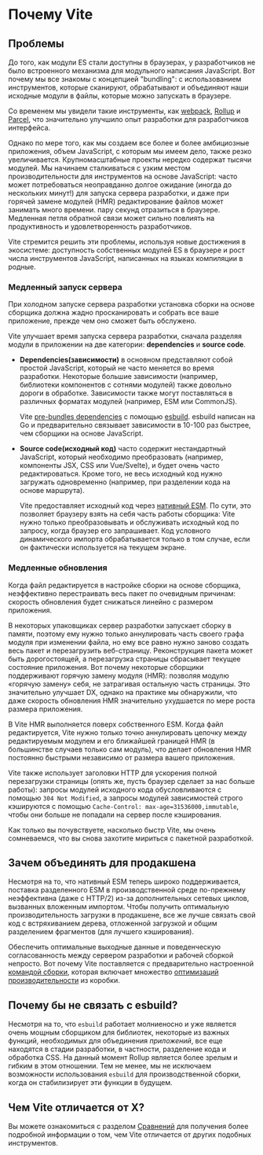 # Почему Vite

## Проблемы

До того, как модули ES стали доступны в браузерах, у разработчиков не было встроенного механизма для модульного написания JavaScript. Вот почему мы все знакомы с концепцией "bundling": с использованием инструментов, которые сканируют, обрабатывают и объединяют наши исходные модули в файлы, которые можно запускать в браузере.

Со временем мы увидели такие инструменты, как [webpack](https://webpack.js.org/), [Rollup](https://rollupjs.org) и [Parcel](https://parceljs.org/), что значительно улучшило опыт разработки для разработчиков интерфейса.

Однако по мере того, как мы создаем все более и более амбициозные приложения, объем JavaScript, с которым мы имеем дело, также резко увеличивается. Крупномасштабные проекты нередко содержат тысячи модулей. Мы начинаем сталкиваться с узким местом производительности для инструментов на основе JavaScript: часто может потребоваться неоправданно долгое ожидание (иногда до нескольких минут!) для запуска сервера разработки, и даже при горячей замене модулей (HMR) редактирование файлов может занимать много времени. пару секунд отразиться в браузере. Медленная петля обратной связи может сильно повлиять на продуктивность и удовлетворенность разработчиков.

Vite стремится решить эти проблемы, используя новые достижения в экосистеме: доступность собственных модулей ES в браузере и рост числа инструментов JavaScript, написанных на языках компиляции в родные.

### Медленный запуск сервера

При холодном запуске сервера разработки установка сборки на основе сборщика должна жадно просканировать и собрать все ваше приложение, прежде чем оно сможет быть обслужено.

Vite улучшает время запуска сервера разработки, сначала разделяя модули в приложении на две категории: **dependencies** и **source code**.

- **Dependencies(зависимости)** в основном представляют собой простой JavaScript, который не часто меняется во время разработки. Некоторые большие зависимости (например, библиотеки компонентов с сотнями модулей) также довольно дороги в обработке. Зависимости также могут поставляться в различных форматах модулей (например, ESM или CommonJS).

  Vite [pre-bundles dependencies](./dep-pre-bundling) с помощью [esbuild](https://esbuild.github.io/). esbuild написан на Go и предварительно связывает зависимости в 10-100 раз быстрее, чем сборщики на основе JavaScript.

- **Source code(исходный код)** часто содержит нестандартный JavaScript, который необходимо преобразовать (например, компоненты JSX, CSS или Vue/Svelte), и будет очень часто редактироваться. Кроме того, не весь исходный код нужно загружать одновременно (например, при разделении кода на основе маршрута).

  Vite предоставляет исходный код через [нативный ESM](https://developer.mozilla.org/en-US/docs/Web/JavaScript/Guide/Modules). По сути, это позволяет браузеру взять на себя часть работы сборщика: Vite нужно только преобразовывать и обслуживать исходный код по запросу, когда браузер его запрашивает. Код условного динамического импорта обрабатывается только в том случае, если он фактически используется на текущем экране.

<script setup>
import bundlerSvg from '../images/bundler.svg?raw'
import esmSvg from '../images/esm.svg?raw'
</script>
<svg-image :svg="bundlerSvg" />
<svg-image :svg="esmSvg" />

### Медленные обновления

Когда файл редактируется в настройке сборки на основе сборщика, неэффективно перестраивать весь пакет по очевидным причинам: скорость обновления будет снижаться линейно с размером приложения.

В некоторых упаковщиках сервер разработки запускает сборку в памяти, поэтому ему нужно только аннулировать часть своего графа модуля при изменении файла, но ему все равно нужно заново создать весь пакет и перезагрузить веб-страницу. Реконструкция пакета может быть дорогостоящей, а перезагрузка страницы сбрасывает текущее состояние приложения. Вот почему некоторые сборщики поддерживают горячую замену модуля (HMR): позволяя модулю «горячую замену» себя, не затрагивая остальную часть страницы. Это значительно улучшает DX, однако на практике мы обнаружили, что даже скорость обновления HMR значительно ухудшается по мере роста размера приложения.

В Vite HMR выполняется поверх собственного ESM. Когда файл редактируется, Vite нужно только точно аннулировать цепочку между редактируемым модулем и его ближайшей границей HMR (в большинстве случаев только сам модуль), что делает обновления HMR постоянно быстрыми независимо от размера вашего приложения.

Vite также использует заголовки HTTP для ускорения полной перезагрузки страницы (опять же, пусть браузер сделает за нас больше работы): запросы модулей исходного кода обусловливаются с помощью `304 Not Modified`, а запросы модулей зависимостей строго кэшируются с помощью `Cache-Control: max-age=31536000,immutable`, чтобы они больше не попадали на сервер после кэширования.

Как только вы почувствуете, насколько быстр Vite, мы очень сомневаемся, что вы снова захотите мириться с пакетной разработкой.

## Зачем объединять для продакшена

Несмотря на то, что нативный ESM теперь широко поддерживается, поставка разделенного ESM в производственной среде по-прежнему неэффективна (даже с HTTP/2) из-за дополнительных сетевых циклов, вызванных вложенным импортом. Чтобы получить оптимальную производительность загрузки в продакшене, все же лучше связать свой код с встряхиванием дерева, отложенной загрузкой и общим разделением фрагментов (для лучшего кэширования).

Обеспечить оптимальные выходные данные и поведенческую согласованность между сервером разработки и рабочей сборкой непросто. Вот почему Vite поставляется с предварительно настроенной [командой сборки](./build), которая включает множество [оптимизаций производительности](./features#build-optimizations) из коробки.

## Почему бы не связать с esbuild?

Несмотря на то, что `esbuild` работает молниеносно и уже является очень мощным сборщиком для библиотек, некоторые из важных функций, необходимых для объединения _приложений_, все еще находятся в стадии разработки, в частности, разделение кода и обработка CSS. На данный момент Rollup является более зрелым и гибким в этом отношении. Тем не менее, мы не исключаем возможности использования `esbuild` для производственной сборки, когда он стабилизирует эти функции в будущем.

## Чем Vite отличается от X?

Вы можете ознакомиться с разделом [Сравнений](./comparisons) для получения более подробной информации о том, чем Vite отличается от других подобных инструментов.
